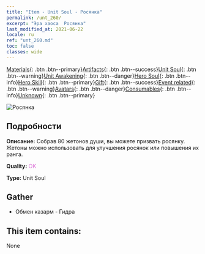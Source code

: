 ```yaml
---
title: "Item - Unit Soul - Росянка"
permalink: /unt_260/
excerpt: "Эра хаоса  Росянка"
last_modified_at: 2021-06-22
locale: ru
ref: "unt_260.md"
toc: false
classes: wide
---
```

 [Materials](/ItemsRU/){: .btn .btn--primary}[Artifacts](/ItemsRU/Artifacts/){: .btn .btn--success}[Unit Soul](/ItemsRU/UnitSoul/){: .btn .btn--warning}[Unit Awakening](/ItemsRU/UnitAwakening/){: .btn .btn--danger}[Hero Soul](/ItemsRU/HeroSoul/){: .btn .btn--info}[Hero Skill](/ItemsRU/HeroSkill/){: .btn .btn--primary}[Gift](/ItemsRU/Gift/){: .btn .btn--success}[Event related](/ItemsRU/Events/){: .btn .btn--warning}[Avatars](/ItemsRU/Avatars/){: .btn .btn--danger}[Consumables](/ItemsRU/Consumables/){: .btn .btn--info}[Unknown](/ItemsRU/Unknown/){: .btn .btn--primary}

 ![Росянка](/images/u/ti_dufengcao.jpg)

## Подробности
 **Описание:** Собрав 80 жетонов души, вы можете призвать росянку. Жетоны можно использовать для улучшения росянок или повышения их ранга.

 **Quality:** <span style="color: #DA70D6">OK</span>

 **Type:** Unit Soul

## Gather

*    Обмен казарм - Гидра 

## This item contains:

  None


